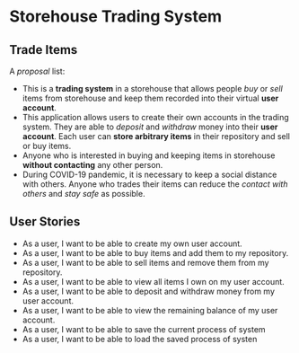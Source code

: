 # Storehouse Trading System

## Trade Items

A *proposal* list:
- This is a **trading system** in a storehouse that allows people *buy* or *sell* items from storehouse and
keep them recorded into their virtual **user account**.
- This application allows users to create their own accounts in the trading system. They are able to *deposit* and 
*withdraw* money into their **user account**. Each user can **store arbitrary items** in their repository and sell or 
buy items.
- Anyone who is interested in buying and keeping items in storehouse **without contacting** any other person.
- During COVID-19 pandemic, it is necessary to keep a social distance with others. Anyone who trades their items can 
reduce the *contact with others* and *stay safe* as possible.

## User Stories

- As a user, I want to be able to create my own user account.
- As a user, I want to be able to buy items and add them to my repository.
- As a user, I want to be able to sell items and remove them from my repository.
- As a user, I want to be able to view all items I own on my user account.
- As a user, I want to be able to deposit and withdraw money from my user account.
- As a user, I want to be able to view the remaining balance of my user account.
- As a user, I want to be able to save the current process of system
- As a user, I want to be able to load the saved process of systen